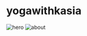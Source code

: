 # yogawithkasia

![hero](https://user-images.githubusercontent.com/31245275/81180650-9f1ed900-8fab-11ea-81ee-619041db619a.png)
![about](https://user-images.githubusercontent.com/31245275/81411386-96acd680-9142-11ea-8f9d-fb7af616e43a.png)
